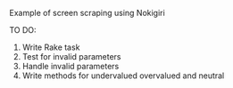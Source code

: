 Example of screen scraping using Nokigiri


TO DO:
1. Write Rake task
2. Test for invalid parameters
3. Handle invalid parameters
4. Write methods for undervalued overvalued and neutral
